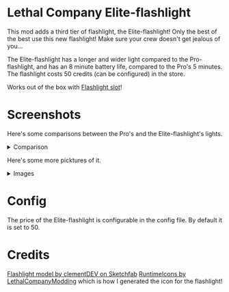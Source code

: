 # Lethal Company Elite-flashlight

This mod adds a third tier of flashlight, the Elite-flashlight! Only the best of the best use this new flashlight! Make sure your crew doesn't get jealous of you...

The Elite-flashlight has a longer and wider light compared to the Pro-flashlight, and has an 8 minute battery life, compared to the Pro's 5 minutes. The flashlight costs 50 credits (can be configured) in the store.

Works out of the box with [Flashlight slot](https://thunderstore.io/c/lethal-company/p/FlipMods/ReservedFlashlightSlot/)!

# Screenshots
Here's some comparisons between the Pro's and the Elite-flashlight's lights.
<details>
  <summary>Comparison</summary>
![20250124215308_1](https://github.com/user-attachments/assets/a480ce0a-0e7e-47f2-8803-340f2422235b)
![20250124215315_1](https://github.com/user-attachments/assets/bca352ec-37f1-44b1-a802-9a6894d2ac47)
![20250124031850_1](https://github.com/user-attachments/assets/2b75bcb9-a247-42f5-bb4c-8600257f084f)
![20250124031853_1](https://github.com/user-attachments/assets/6ac910d7-40bc-476a-b09a-c9af284492bf)
</details>

Here's some more picktures of it.
<details>
  <summary>Images</summary>
![20250124023218_1](https://github.com/user-attachments/assets/ddf85851-b4c7-4620-8298-b25035c5958e)
![20250124035620_1](https://github.com/user-attachments/assets/26674858-238c-4b19-8a6f-59da0da9c64a)
![20250124193356_1](https://github.com/user-attachments/assets/197a8c24-f034-4eac-857f-2c15c4325aea)
![20250124193359_1](https://github.com/user-attachments/assets/935c5092-4487-4cbe-81f0-0618cf603f3b)
![20250124193359_1](https://github.com/user-attachments/assets/418166e3-4206-4f0b-9134-d2d07134d087)
![20250124193404_1](https://github.com/user-attachments/assets/3d9cf69b-9955-4e7d-adeb-9111c52923f1)
</details>

# Config
The price of the Elite-flashlight is configurable in the config file. By default it is set to 50.

# Credits
[Flashlight model by clementDEV on Sketchfab](https://sketchfab.com/3d-models/flashlight-0bd1df1cb4864d6799cde4b182c8396c)
[RuntimeIcons by LethalCompanyModding](https://thunderstore.io/c/lethal-company/p/LethalCompanyModding/RuntimeIcons/) which is how I generated the icon for the flashlight!

